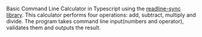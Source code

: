 Basic Command Line Calculator in Typescript using the <a href="https://www.npmjs.com/package/readline-sync" target="_blank">readline-sync library</a>. 
This calculator performs four operations: add, subtract, multiply and divide. 
The program takes command line input(numbers and operator), validates them and outputs the result. 
